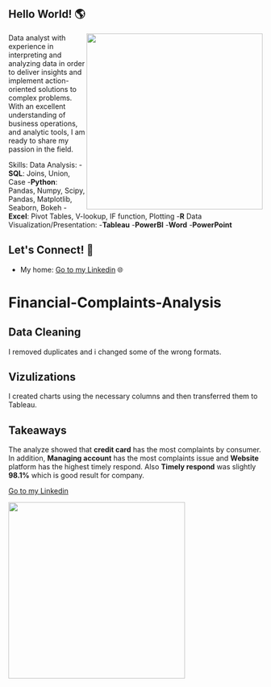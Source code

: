 ## Hello World! 🌎 

<a href="https://cdn.futura-sciences.com/sources/images/Big-Data.jpg"><img align="right" width="349" height="auto" src="https://cdn.futura-sciences.com/sources/images/Big-Data.jpg"></a>

Data analyst with experience in interpreting and analyzing data in order to deliver insights and implement action-oriented solutions to complex problems. With an excellent understanding of business operations, and analytic tools, I am ready to share my passion in the field.

Skills: 
Data Analysis: 
-**SQL**: Joins, Union, Case
-**Python**: Pandas, Numpy, Scipy, Pandas, Matplotlib, Seaborn, Bokeh
-**Excel**: Pivot Tables, V-lookup, IF function, Plotting 
-**R**
Data Visualization/Presentation:
-**Tableau**
-**PowerBI**
-**Word**
-**PowerPoint**

## Let's Connect! 🤝

- My home: <a href="https://www.linkedin.com/in/tansu-ayaz-797bb313a/">Go to my Linkedin</a> 🌐


# Financial-Complaints-Analysis

## Data Cleaning
I removed duplicates and i changed some of the wrong formats.

## Vizulizations
I created charts using the necessary columns and then transferred them to Tableau.

## Takeaways
The analyze showed that **credit card** has the most complaints by consumer.
In addition, **Managing account** has the most complaints issue and **Website** platform has the highest timely respond.
Also **Timely respond** was slightly **98.1%** which is good result for company.

<a href="https://www.linkedin.com/in/tansu-ayaz-797bb313a/">Go to my Linkedin</a>


<img src =
"https://c8.alamy.com/comp/W1GW53/kpi-key-performance-indicator-business-and-technology-concept-multiple-exposure-mixed-media-financial-concept-on-blurred-background-W1GW53.jpg" width="350" height="auto" />
